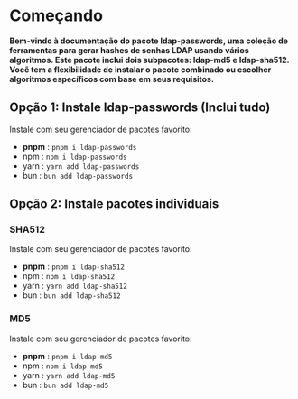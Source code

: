 # Começando

**Bem-vindo à documentação  do pacote ldap-passwords, uma coleção de ferramentas para gerar hashes de senhas LDAP usando vários algoritmos. Este pacote inclui dois subpacotes: ldap-md5 e ldap-sha512. Você tem a flexibilidade de instalar o pacote combinado ou escolher algoritmos específicos com base em seus requisitos.**

## Opção 1: Instale ldap-passwords (Inclui tudo)

Instale com seu gerenciador de pacotes favorito:
   - **pnpm** : `pnpm i ldap-passwords`
   - npm : `npm i ldap-passwords`
   - yarn : `yarn add ldap-passwords`
   - bun : `bun add ldap-passwords`

## Opção 2: Instale pacotes individuais

### SHA512
Instale com seu gerenciador de pacotes favorito:
   - **pnpm** : `pnpm i ldap-sha512`
   - npm : `npm i ldap-sha512`
   - yarn : `yarn add ldap-sha512`
   - bun : `bun add ldap-sha512`

### MD5
Instale com seu gerenciador de pacotes favorito:
   - **pnpm** : `pnpm i ldap-md5`
   - npm : `npm i ldap-md5`
   - yarn : `yarn add ldap-md5`
   - bun : `bun add ldap-md5`
